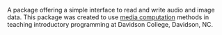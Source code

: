 
A package offering a simple interface to read and write audio and image data.
This package was created to use [media
computation](http://coweb.cc.gatech.edu/mediaComp-teach) methods in teaching
introductory programming at Davidson College, Davidson, NC.
